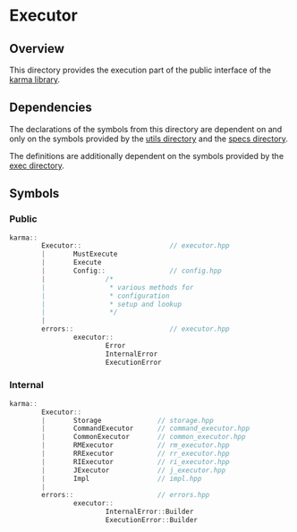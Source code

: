 # Executor

## Overview

This directory provides the execution part of the public interface
of the [karma library](..).

## Dependencies

The declarations of the symbols from this directory are dependent on and only on
the symbols provided by the [utils directory](../utils)
and the [specs directory](../specs).

The definitions are additionally dependent on the symbols provided
by the [exec directory](../exec).

## Symbols

### Public

```c++
karma::
        Executor::                      // executor.hpp
        |       MustExecute
        |       Execute
        |       Config::                // config.hpp
        |               /* 
        |                * various methods for
        |                * configuration
        |                * setup and lookup
        |                */
        |
        errors::                        // executor.hpp
                executor::
                        Error
                        InternalError
                        ExecutionError
```

### Internal

```c++
karma::
        Executor::
        |       Storage              // storage.hpp
        |       CommandExecutor      // command_executor.hpp
        |       CommonExecutor       // common_executor.hpp
        |       RMExecutor           // rm_executor.hpp
        |       RRExecutor           // rr_executor.hpp
        |       RIExecutor           // ri_executor.hpp
        |       JExecutor            // j_executor.hpp
        |       Impl                 // impl.hpp
        |               
        errors::                     // errors.hpp
                executor::
                        InternalError::Builder
                        ExecutionError::Builder
```
